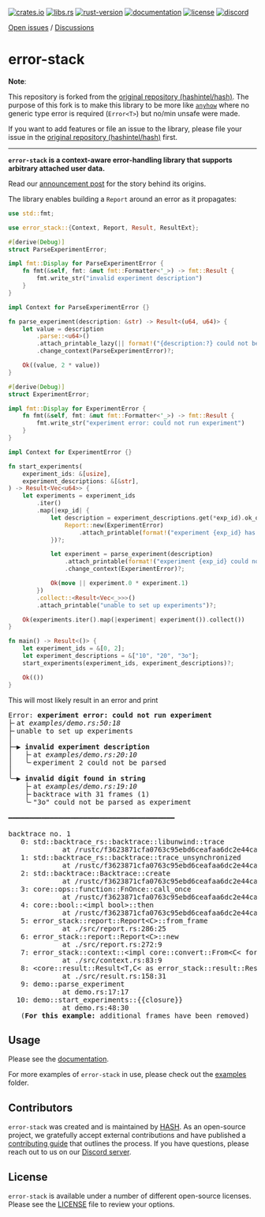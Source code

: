 [announcement post]: https://hash.dev/blog/announcing-error-stack
[crates.io]: https://crates.io/crates/error-stack
[libs.rs]: https://lib.rs/crates/error-stack
[rust-version]: https://www.rust-lang.org
[documentation]: https://docs.rs/error-stack
[license]: https://github.com/hashintel/hash/blob/main/libs/error-stack/LICENSE.md
[discord]: https://hash.ai/discord?utm_medium=organic&utm_source=github_readme_hash-repo_error-stack

[![crates.io](https://img.shields.io/crates/v/error-stack)][crates.io]
[![libs.rs](https://img.shields.io/badge/libs.rs-error--stack-orange)][libs.rs]
[![rust-version](https://img.shields.io/static/v1?label=Rust&message=1.63.0/nightly-2023-10-30&color=blue)][rust-version]
[![documentation](https://img.shields.io/docsrs/error-stack)][documentation]
[![license](https://img.shields.io/crates/l/error-stack)][license]
[![discord](https://img.shields.io/discord/840573247803097118)][discord]

[Open issues](https://github.com/hashintel/hash/issues?q=is%3Aissue+is%3Aopen+label%3AA-error-stack) / [Discussions](https://github.com/hashintel/hash/discussions?discussions_q=label%3AA-error-stack)

# error-stack

**Note**:

This repository is forked from the [original repository (hashintel/hash)](https://github.com/hashintel/hash). The purpose of this fork is to make this library to be more like [`anyhow`](https://github.com/dtolnay/anyhow) where no generic type error is required (`Error<T>`) but no/min unsafe were made.

If you want to add features or file an issue to the library, please file your issue in the
[original repository (hashintel/hash)](https://github.com/hashintel/hash) first.

---

**`error-stack` is a context-aware error-handling library that supports arbitrary attached user data.**

Read our [announcement post] for the story behind its origins.

The library enables building a `Report` around an error as it propagates:

```rust
use std::fmt;

use error_stack::{Context, Report, Result, ResultExt};

#[derive(Debug)]
struct ParseExperimentError;

impl fmt::Display for ParseExperimentError {
    fn fmt(&self, fmt: &mut fmt::Formatter<'_>) -> fmt::Result {
        fmt.write_str("invalid experiment description")
    }
}

impl Context for ParseExperimentError {}

fn parse_experiment(description: &str) -> Result<(u64, u64)> {
    let value = description
        .parse::<u64>()
        .attach_printable_lazy(|| format!("{description:?} could not be parsed as experiment"))
        .change_context(ParseExperimentError)?;

    Ok((value, 2 * value))
}

#[derive(Debug)]
struct ExperimentError;

impl fmt::Display for ExperimentError {
    fn fmt(&self, fmt: &mut fmt::Formatter<'_>) -> fmt::Result {
        fmt.write_str("experiment error: could not run experiment")
    }
}

impl Context for ExperimentError {}

fn start_experiments(
    experiment_ids: &[usize],
    experiment_descriptions: &[&str],
) -> Result<Vec<u64>> {
    let experiments = experiment_ids
        .iter()
        .map(|exp_id| {
            let description = experiment_descriptions.get(*exp_id).ok_or_else(|| {
                Report::new(ExperimentError)
                    .attach_printable(format!("experiment {exp_id} has no valid description"))
            })?;

            let experiment = parse_experiment(description)
                .attach_printable(format!("experiment {exp_id} could not be parsed"))
                .change_context(ExperimentError)?;

            Ok(move || experiment.0 * experiment.1)
        })
        .collect::<Result<Vec<_>>>()
        .attach_printable("unable to set up experiments")?;

    Ok(experiments.iter().map(|experiment| experiment()).collect())
}

fn main() -> Result<()> {
    let experiment_ids = &[0, 2];
    let experiment_descriptions = &["10", "20", "3o"];
    start_experiments(experiment_ids, experiment_descriptions)?;

    Ok(())
}
```

This will most likely result in an error and print

<pre>
Error: <b>experiment error: could not run experiment</b>
&#x251C;&#x2574;at <i>examples/demo.rs:50:18</i>
&#x251C;&#x2574;unable to set up experiments
&#x2502;
&#x251C;&#x2500;&#x25B6; <b>invalid experiment description</b>
&#x2502;   &#x251C;&#x2574;at <i>examples/demo.rs:20:10</i>
&#x2502;   &#x2570;&#x2574;experiment 2 could not be parsed
&#x2502;
&#x2570;&#x2500;&#x25B6; <b>invalid digit found in string</b>
    &#x251C;&#x2574;at <i>examples/demo.rs:19:10</i>
    &#x251C;&#x2574;backtrace with 31 frames (1)
    &#x2570;&#x2574;&quot;3o&quot; could not be parsed as experiment

&#x2501;&#x2501;&#x2501;&#x2501;&#x2501;&#x2501;&#x2501;&#x2501;&#x2501;&#x2501;&#x2501;&#x2501;&#x2501;&#x2501;&#x2501;&#x2501;&#x2501;&#x2501;&#x2501;&#x2501;&#x2501;&#x2501;&#x2501;&#x2501;&#x2501;&#x2501;&#x2501;&#x2501;&#x2501;&#x2501;&#x2501;&#x2501;&#x2501;&#x2501;&#x2501;&#x2501;&#x2501;&#x2501;&#x2501;&#x2501;

backtrace no. 1
   0: std::backtrace_rs::backtrace::libunwind::trace
             at /rustc/f3623871cfa0763c95ebd6ceafaa6dc2e44ca68f/library/std/src/../../backtrace/src/backtrace/libunwind.rs:93:5
   1: std::backtrace_rs::backtrace::trace_unsynchronized
             at /rustc/f3623871cfa0763c95ebd6ceafaa6dc2e44ca68f/library/std/src/../../backtrace/src/backtrace/mod.rs:66:5
   2: std::backtrace::Backtrace::create
             at /rustc/f3623871cfa0763c95ebd6ceafaa6dc2e44ca68f/library/std/src/backtrace.rs:331:13
   3: core::ops::function::FnOnce::call_once
             at /rustc/f3623871cfa0763c95ebd6ceafaa6dc2e44ca68f/library/core/src/ops/function.rs:250:5
   4: core::bool::&lt;impl bool&gt;::then
             at /rustc/f3623871cfa0763c95ebd6ceafaa6dc2e44ca68f/library/core/src/bool.rs:60:24
   5: error_stack::report::Report&lt;C&gt;::from_frame
             at ./src/report.rs:286:25
   6: error_stack::report::Report&lt;C&gt;::new
             at ./src/report.rs:272:9
   7: error_stack::context::&lt;impl core::convert::From&lt;C&lt; for error_stack::report::Report&lt;C&gt;&gt;::from
             at ./src/context.rs:83:9
   8: &lt;core::result::Result&lt;T,C&lt; as error_stack::result::ResultExt&lt;::attach_printable_lazy
             at ./src/result.rs:158:31
   9: demo::parse_experiment
             at demo.rs:17:17
  10: demo::start_experiments::{{closure}}
             at demo.rs:48:30
   (<b>For this example:</b> additional frames have been removed)
</pre>

## Usage

Please see the [documentation].

For more examples of `error-stack` in use, please check out the [examples](https://github.com/hashintel/hash/tree/main/libs/error-stack/examples) folder.

## Contributors

`error-stack` was created and is maintained by [HASH](https://hash.dev/). As an open-source project, we gratefully accept external contributions and have published a [contributing guide](https://github.com/hashintel/hash/blob/main/.github/CONTRIBUTING.md) that outlines the process. If you have questions, please reach out to us on our [Discord server](https://hash.ai/discord?utm_medium=organic&utm_source=github_readme_hash-repo_libs-error-stack-readme).

## License

`error-stack` is available under a number of different open-source licenses. Please see the [LICENSE] file to review your options.
